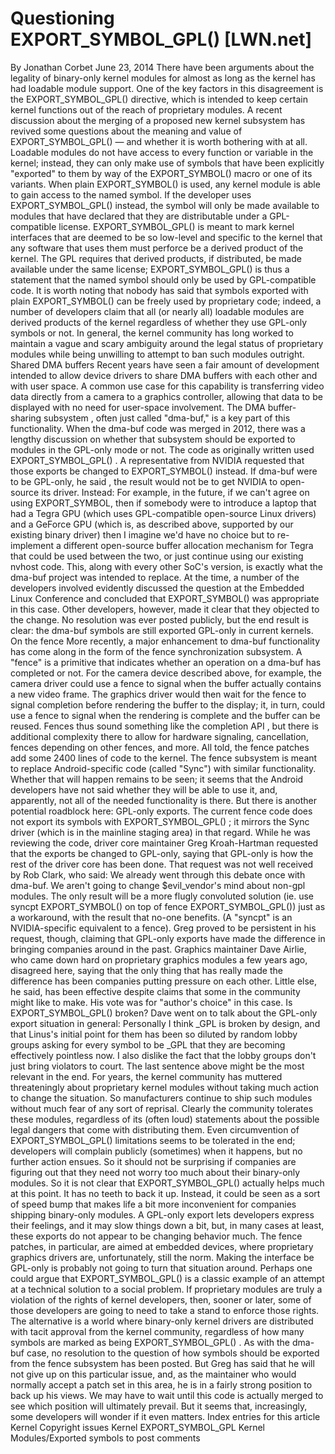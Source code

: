 # Questioning EXPORT_SYMBOL_GPL() [LWN.net]

By
Jonathan Corbet
June 23, 2014
There have been arguments about the legality of binary-only kernel modules
for almost as long as the kernel has had loadable module support.  One of
the key 
factors in this disagreement is the
EXPORT_SYMBOL_GPL()
directive,
which is intended to keep certain kernel functions out of the reach of
proprietary modules.  A recent discussion about the merging of a proposed
new kernel subsystem has revived some questions about the meaning and value
of
EXPORT_SYMBOL_GPL()
— and whether it is worth bothering with at
all.
Loadable modules do not have access to every function or variable in the
kernel; instead, they can only make use of symbols that have been
explicitly "exported" to them by way of the
EXPORT_SYMBOL()
macro
or one of its variants.  When plain
EXPORT_SYMBOL()
is used, any
kernel module is able to gain access to the named symbol.  If the developer
uses
EXPORT_SYMBOL_GPL()
instead, the symbol will only be made
available to modules that have declared that they are distributable under a
GPL-compatible license.
EXPORT_SYMBOL_GPL()
is meant to mark kernel interfaces that are
deemed to be so
low-level and specific to the kernel that any software that uses them must
perforce be a derived product of the kernel.  The GPL requires that derived
products, if distributed, be made available under the same license;
EXPORT_SYMBOL_GPL()
is thus a statement that the named symbol
should only be used by GPL-compatible code.
It is worth
noting that nobody has said that symbols exported with plain
EXPORT_SYMBOL()
can be freely used by proprietary code; indeed, a
number of developers claim that all (or nearly all) loadable modules are
derived products of the kernel regardless of whether they use GPL-only
symbols or not.  In general, the
kernel community has long worked to maintain a vague and scary
ambiguity around the legal status of proprietary modules while being
unwilling to attempt to ban such modules outright.
Shared DMA buffers
Recent years have seen a fair amount of development intended to allow
device drivers to share DMA buffers with each other and with user space.  A
common use case for this capability is transferring video data directly
from a camera to a graphics controller, allowing that data to be displayed
with no need for user-space involvement.  The
DMA buffer-sharing subsystem
, often just
called "dma-buf," is a key part of this functionality.  When the dma-buf
code was merged in 2012, there was
a lengthy
discussion
on whether that subsystem should be exported to modules in the
GPL-only mode or not.
The code as originally written used
EXPORT_SYMBOL_GPL()
.  A
representative from NVIDIA
requested
that
those exports be changed to
EXPORT_SYMBOL()
instead.  If dma-buf
were to be GPL-only, he
said
, the result
would not be to get NVIDIA to open-source its driver.  Instead:
For example, in the future, if we can't agree on using
	EXPORT_SYMBOL, then if somebody were to introduce a laptop that had
	a Tegra GPU (which uses GPL-compatible open-source Linux drivers)
	and a GeForce GPU (which is, as described above, supported by our
	existing binary driver) then I imagine we'd have no choice but to
	re-implement a different open-source buffer allocation mechanism
	for Tegra that could be used between the two, or just continue
	using our existing nvhost code.  This, along with every other SoC's
	version, is exactly what the dma-buf project was intended to
	replace.
At the time, a number of the developers involved evidently
discussed the question
at the Embedded Linux
Conference and concluded that
EXPORT_SYMBOL()
was appropriate in
this case.  Other developers, however,
made it
clear
that they objected to
the change.  No resolution was ever posted publicly, but the end result is
clear: the dma-buf symbols are still exported GPL-only in current kernels.
On the fence
More recently, a major enhancement to dma-buf functionality has come along
in the form of the
fence synchronization
subsystem.  A "fence" is a primitive that indicates whether an operation on
a dma-buf has completed or not.  For the camera device described above, for
example, 
the camera driver could use a fence to signal when the buffer actually
contains a new video frame.  The graphics driver would then wait for the
fence to signal completion before rendering the buffer to the display; it,
in turn, could use a fence to signal when the rendering is complete and the
buffer can be reused.  Fences thus sound something like the
completion API
, but there is additional
complexity there to allow for hardware signaling, cancellation, fences
depending on other fences, and more.  All told, the fence patches add some
2400 lines of code to the kernel.
The fence subsystem is meant to replace Android-specific code (called
"Sync") with similar functionality.  Whether that will happen remains to be
seen; it
seems
that the Android developers
have not said whether they will be able to use it, and, apparently, not all
of the needed functionality is there.  But there is another potential
roadblock here: GPL-only exports.
The current fence code does
not
export its symbols with
EXPORT_SYMBOL_GPL()
; it mirrors the Sync driver (which is in the
mainline staging area) in that regard.  While he was reviewing the code,
driver core maintainer Greg Kroah-Hartman
requested
that the exports be changed to
GPL-only, saying that GPL-only is how the rest of the driver core has been
done.  That request
was not well received
by Rob Clark, who said:
We already went through this debate once with dma-buf.  We aren't
	going to change $evil_vendor's mind about non-gpl modules.  The
	only result will be a more flugly convoluted solution (ie. use
	syncpt EXPORT_SYMBOL() on top of fence EXPORT_SYMBOL_GPL()) just as
	a workaround, with the result that no-one benefits.
(A "syncpt" is an NVIDIA-specific equivalent to a fence).
Greg proved to be persistent in his request, though,
claiming
that GPL-only exports have made the
difference in bringing companies around in the past.  Graphics maintainer
Dave Airlie, who
came down hard
on
proprietary graphics modules a few years ago,
disagreed
here, saying that the only thing
that has really made the difference has been companies putting pressure on
each other.  Little else, he said, has been effective despite claims that
some in the community might like to make.
His vote was for "author's choice" in this case.
Is EXPORT_SYMBOL_GPL() broken?
Dave went on to talk about the GPL-only export situation in general:
Personally I think _GPL is broken by design, and that Linus's
	initial point for them has been so diluted by random lobby groups
	asking for every symbol to be _GPL that they are becoming
	effectively pointless now. I also dislike the fact that the lobby
	groups don't just bring violators to court.
The last sentence above might be the most relevant in the end.  For years,
the kernel community has muttered threateningly about proprietary kernel
modules without taking much action to change the situation.  So
manufacturers continue to ship such modules without much fear of any sort
of reprisal.  Clearly the community tolerates these modules, regardless of
its (often loud) statements about the possible legal dangers that come with
distributing them.
Even circumvention of
EXPORT_SYMBOL_GPL()
limitations seems to be
tolerated in the end; developers will
complain
publicly
(sometimes) when it happens, but no further action ensues.  So
it should 
not be surprising if companies are figuring out that they need not worry
too much about their binary-only modules.
So it is not clear that
EXPORT_SYMBOL_GPL()
actually helps much at
this point.  It has no teeth to back it up.  Instead, it could be seen as a
sort of speed bump that makes life a bit more inconvenient for companies
shipping binary-only modules.  A GPL-only export lets developers express
their feelings, and it may slow things down a bit, but, in many cases at
least, these exports do not appear to be changing behavior much.  The fence
patches, in particular, are aimed at embedded devices, where proprietary
graphics drivers are, unfortunately, still the norm.  Making the interface
be GPL-only is probably not going to turn that situation around.
Perhaps one could argue that
EXPORT_SYMBOL_GPL()
is a classic
example of an attempt at a technical solution to a social problem.  If
proprietary modules are truly a violation of the rights of kernel
developers, then, sooner or later, some of those developers are going to
need to take a stand to enforce those rights.  The alternative is a world
where binary-only kernel drivers are distributed with tacit approval from
the kernel community, regardless of how many symbols are marked as being
EXPORT_SYMBOL_GPL()
.
As with the dma-buf case, no resolution to the question of how symbols
should be exported from the fence subsystem has been posted.  But Greg has
said
that he will not give up on this
particular issue, and, as the maintainer who would normally accept a patch
set in this area, he is in a fairly strong position to back up his views.
We may have to wait until this code is actually merged to see which
position will ultimately prevail.  But it seems that, increasingly, some
developers will wonder if it even matters.
Index entries for this article
Kernel
Copyright issues
Kernel
EXPORT_SYMBOL_GPL
Kernel
Modules/Exported symbols
to post comments